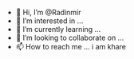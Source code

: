 - 👋 Hi, I’m @Radinmir
- 👀 I’m interested in ...
- 🌱 I’m currently learning ...
- 💞️ I’m looking to collaborate on ...
- 📫 How to reach me ...
i am khare

<!---
Radinmir/Radinmir is a ✨ special ✨ repository because its `README.md` (this file) appears on your GitHub profile.
You can click the Preview link to take a look at your changes.
--->
